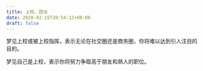 ```yaml
---
title: 上校、团长
date: 2020-02-15T20:54:12+08:00
draft: false
---
```


梦见上校或被上校指挥，表示无论在社交圈还是商务圈，你将难以达到引人注目的目的。

梦见自己是上校，表示你将努力争取高于朋友和熟人的职位。

